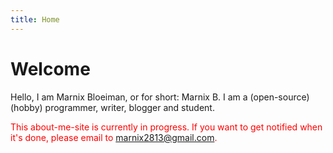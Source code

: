 ```yaml
---
title: Home
---
```


# Welcome

Hello, I am Marnix Bloeiman, or for short: Marnix B. I am a (open-source) (hobby) programmer, writer, blogger and student.



<font color="red">This about-me-site is currently in progress. If you want to get notified when it's done, please email to <marnix2813@gmail.com>.</font>